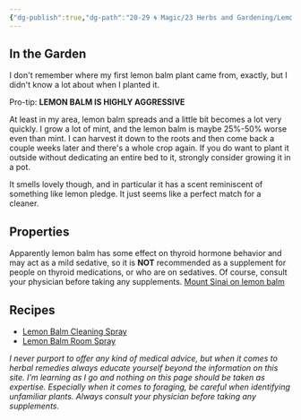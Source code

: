 ```yaml
---
{"dg-publish":true,"dg-path":"20-29 🌀 Magic/23 Herbs and Gardening/Lemon balm.md","dg-permalink":"lemon-balm","permalink":"/lemon-balm/","title":"Lemon balm","tags":["learninpublic","🌀draíocht/herbalism"],"noteIcon":"","created":"2023-09-09T11:18","updated":"2023-09-09T11:33:26.000-04:00"}
---
```


## In the Garden
I don't remember where my first lemon balm plant came from, exactly, but I didn't know a lot about when I planted it.

Pro-tip: **LEMON BALM IS HIGHLY AGGRESSIVE**

At least in my area, lemon balm spreads and a little bit becomes a lot very quickly. I grow a lot of mint, and the lemon balm is maybe 25%-50% worse even than mint. I can harvest it down to the roots and then come back a couple weeks later and there's a whole crop again. If you do want to plant it outside without dedicating an entire bed to it, strongly consider growing it in a pot.

It smells lovely though, and in particular it has a scent reminiscent of something like lemon pledge. It just seems like a perfect match for a cleaner.

## Properties

Apparently lemon balm has some effect on thyroid hormone behavior and may act as a mild sedative, so it is **NOT** recommended as a supplement for people on thyroid medications, or who are on sedatives. Of course, consult your physician before taking any supplements. [Mount Sinai on lemon balm](https://www.mountsinai.org/health-library/herb/lemon-balm)
## Recipes
- [Lemon Balm Cleaning Spray](https://gardentherapy.ca/natural-cleaning-spray-with-lemon-balm/)
- [Lemon Balm Room Spray]()





*I never purport to offer any kind of medical advice, but when it comes to herbal remedies always educate yourself beyond the information on this site. I’m learning as I go and nothing on this page should be taken as expertise. Especially when it comes to foraging, be careful when identifying unfamiliar plants. Always consult your physician before taking any supplements.*